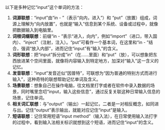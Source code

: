 以下是多种记忆“input”这个单词的方法：
1. **词源联想**：“input”由“in - ”（表示“向内，进入”）和 “put”（放置）组成，词源上理解为“向内放置”，也就是“输入”信息到某个系统、设备或过程中，就像把数据输入到电脑里。 
2. **词根词缀联想**：前缀“in - ”表示“进入，向内”，例如“import”（进口，带入国内）、“inject”（注射，注入）。“put”可看作一个基本词，在这里和“in - ”结合，强调“放入内部”，进而记住“input”有“输入”的含义。 
3. **词形联想**：把“input”拆分成“in”（在……里面）和“put”（放），可以想象把东西放进某个空间里面，就像将内容输入到特定地方，加深对“输入”这一含义的记忆。 
4. **发音联想**：“input”发音近似“因普特”，可联想为“因为普通的特别方式而进行输入”，这种奇特的联想帮助记忆单词及含义。 
5. **场景联想**：想象自己在操作电脑，往文档里打字或者在软件中录入数据的场景，同时嘴里念叨“input，输入这些信息”，通过反复关联这种日常输入信息的场景，记住单词。 
6. **相关词汇联想**：与“output”（输出）一起记忆，二者是一对相反概念，如同进与出。记住“output”表示输出，就能对应记住“input”是输入。 
7. **短语联想**：记住常用短语“input method”（输入法），在日常使用输入法打字的过程中，看到输入法相关标识就想到这个短语，进而记住“input”的含义。 
